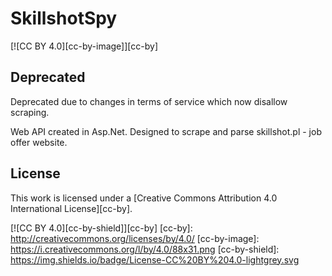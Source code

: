 # SkillshotSpy
[![CC BY 4.0][cc-by-image]][cc-by]

## Deprecated
Deprecated due to changes in terms of service which now disallow scraping.

Web API created in Asp.Net. Designed to scrape and parse skillshot.pl - job offer website.


## License
This work is licensed under a
[Creative Commons Attribution 4.0 International License][cc-by].

[![CC BY 4.0][cc-by-shield]][cc-by]
[cc-by]: http://creativecommons.org/licenses/by/4.0/
[cc-by-image]: https://i.creativecommons.org/l/by/4.0/88x31.png
[cc-by-shield]: https://img.shields.io/badge/License-CC%20BY%204.0-lightgrey.svg
